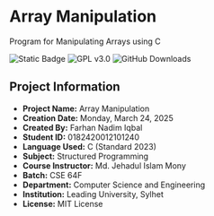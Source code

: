 # Array Manipulation
Program for Manipulating Arrays using C

![Static Badge](https://img.shields.io/badge/Language-C-orange)
![GPL v3.0](https://img.shields.io/badge/License-MIT%20License-orangered)
![GitHub Downloads](https://img.shields.io/github/downloads/ryancantrell321/ArrayManipulation/total) 

## Project Information

- **Project Name:** Array Manipulation
- **Creation Date:** Monday, March 24, 2025
- **Created By:** Farhan Nadim Iqbal
- **Student ID:** 0182420012101240
- **Language Used:** C (Standard 2023)
- **Subject:** Structured Programming
- **Course Instructor:** Md. Jehadul Islam Mony
- **Batch:** CSE 64F
- **Department:** Computer Science and Engineering  
- **Institution:** Leading University, Sylhet
- **License:** MIT License
